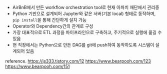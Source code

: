 - AirBnB에서 만든 workflow orchestration tool로 현재 아파치 재단에서 관리중
- Python 기반으로 설계되어 Jupyter와 같은 서버(기본 local) 형태로 동작하며, `pip install`을 통해 간단하게 설치 가능
- Operator와 Dependency간의 관계로 구성
- 가장 대표적으로 ETL 과정을 파이프라인으로 구축하고, 주기적으로 실행에 옮길 수 있음
- 현 직장에서는 Python으로 만든 DAG를 git에 push하여 동작하도록 시스템이 설계되어 있음

reference.
https://js333.tistory.com/12
https://www.bearpooh.com/123
https://www.bearpooh.com/151